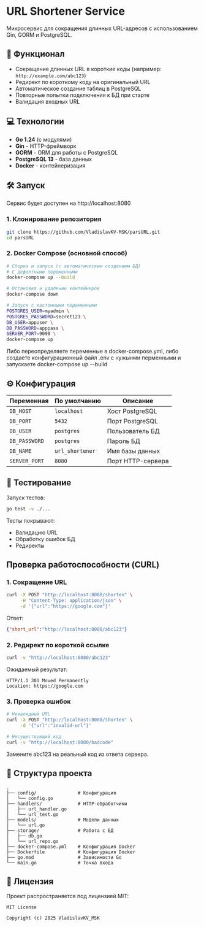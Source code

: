 # URL Shortener Service

Микросервис для сокращения длинных URL-адресов с использованием Gin, GORM и PostgreSQL.

## 🚀 Функционал

- Сокращение длинных URL в короткие коды (например: `http://example.com/abc123`)
- Редирект по короткому коду на оригинальный URL
- Автоматическое создание таблиц в PostgreSQL
- Повторные попытки подключения к БД при старте
- Валидация входных URL

## 💻 Технологии

- **Go 1.24** (с модулями)
- **Gin** - HTTP-фреймворк
- **GORM** - ORM для работы с PostgreSQL
- **PostgreSQL 13** - база данных
- **Docker** - контейнеризация

## 🛠 Запуск

Сервис будет доступен на http://localhost:8080

### 1. Клонирование репозитория
```bash
git clone https://github.com/VladislavKV-MSK/parsURL.git
cd parsURL
```
### 2. Docker Compose (основной способ)
```bash
# Сборка и запуск (с автоматическим созданием БД)
# С дефолтными переменными
docker-compose up --build

# Остановка и удаление контейнеров
docker-compose down

# Запуск с кастомными переменными
POSTGRES_USER=myadmin \
POSTGRES_PASSWORD=secret123 \
DB_USER=appuser \
DB_PASSWORD=apppass \
SERVER_PORT=9090 \
docker-compose up
```

Либо переопределяете переменные в docker-compose.yml, либо создаете конфигурационный файл .env с нужынми перменными и запускаете docker-compose up --build
## ⚙️ Конфигурация
| Переменная      | По умолчанию    | Описание                |
|----------------|----------------|-------------------------|
| `DB_HOST`      | `localhost`     | Хост PostgreSQL         |
| `DB_PORT`      | `5432`          | Порт PostgreSQL         |
| `DB_USER`      | `postgres`      | Пользователь БД         |
| `DB_PASSWORD`  | `postgres`      | Пароль БД              |
| `DB_NAME`      | `url_shortener` | Имя базы данных        |
| `SERVER_PORT`  | `8080`          | Порт HTTP-сервера      |


## 🧪 Тестирование

Запуск тестов:

```bash
go test -v ./...
```
Тесты покрывают:
- Валидацию URL
- Обработку ошибок БД
- Редиректы

## Проверка работоспособности (CURL)

### 1. Сокращение URL
```bash
curl -X POST "http://localhost:8080/shorten" \
     -H "Content-Type: application/json" \
     -d '{"url":"https://google.com"}'
```
Ответ:

```json
{"short_url":"http://localhost:8080/abc123"}
```
### 2. Редирект по короткой ссылке
```bash
curl -v "http://localhost:8080/abc123"
```
Ожидаемый результат:
```text
HTTP/1.1 301 Moved Permanently
Location: https://google.com
```
### 3. Проверка ошибок
```bash
# Невалидный URL
curl -X POST "http://localhost:8080/shorten" \
     -d '{"url":"invalid-url"}'

# Несуществующий код
curl -v "http://localhost:8080/badcode"
```
Замените abc123 на реальный код из ответа сервера.

## 📂 Структура проекта
```text
.
├── config/               # Конфигурация
│   └── config.go
├── handlers/             # HTTP-обработчики
│   ├── url_handler.go
│   └── url_test.go
├── models/               # Модели данных
│   └── url.go
├── storage/              # Работа с БД
│   ├── db.go
│   └── url_repo.go
├── docker-compose.yml    # Конфигурация Docker
├── Dockerfile            # Конфигурация Docker
├── go.mod                # Зависимости Go
└── main.go               # Точка входа
```
## 📄 Лицензия
Проект распространяется под лицензией MIT:

```text
MIT License

Copyright (c) 2025 VladislavKV_MSK
```
